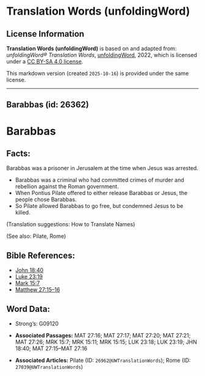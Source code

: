 # Translation Words (unfoldingWord)

## License Information

**Translation Words (unfoldingWord)** is based on and adapted from: _unfoldingWord® Translation Words_, [unfoldingWord](https://unfoldingword.org/utw), 2022, which is licensed under a [CC BY-SA 4.0 license](https://creativecommons.org/licenses/by-sa/4.0/legalcode.en).

This markdown version (created `2025-10-16`) is provided under the same license.



--------------------------------

## Barabbas (id: 26362)

Barabbas
========

Facts:
------

Barabbas was a prisoner in Jerusalem at the time when Jesus was arrested.

* Barabbas was a criminal who had committed crimes of murder and rebellion against the Roman government.
* When Pontius Pilate offered to either release Barabbas or Jesus, the people chose Barabbas.
* So Pilate allowed Barabbas to go free, but condemned Jesus to be killed.

(Translation suggestions: How to Translate Names)

(See also: Pilate, Rome)

Bible References:
-----------------

* [John 18:40](https://ref.ly/John18:40)
* [Luke 23:19](https://ref.ly/Luke23:19)
* [Mark 15:7](https://ref.ly/Mark15:7)
* [Matthew 27:15–16](https://ref.ly/Matt27:15-Matt27:16)

Word Data:
----------

* Strong’s: G09120

* **Associated Passages:** MAT 27:16; MAT 27:17; MAT 27:20; MAT 27:21; MAT 27:26; MRK 15:7; MRK 15:11; MRK 15:15; LUK 23:18; LUK 23:19; JHN 18:40; MAT 27:15–MAT 27:16
* **Associated Articles:** Pilate (ID: `26962@UWTranslationWords`); Rome (ID: `27039@UWTranslationWords`)


